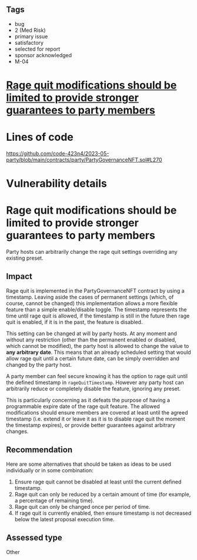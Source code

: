 ## Tags

- bug
- 2 (Med Risk)
- primary issue
- satisfactory
- selected for report
- sponsor acknowledged
- M-04

# [Rage quit modifications should be limited to provide stronger guarantees to party members](https://github.com/code-423n4/2023-05-party-findings/issues/16) 

# Lines of code

https://github.com/code-423n4/2023-05-party/blob/main/contracts/party/PartyGovernanceNFT.sol#L270


# Vulnerability details

# Rage quit modifications should be limited to provide stronger guarantees to party members

Party hosts can arbitrarily change the rage quit settings overriding any existing preset.

## Impact

Rage quit is implemented in the PartyGovernanceNFT contract by using a timestamp. Leaving aside the cases of permanent settings (which, of course, cannot be changed) this implementation allows a more flexible feature than a simple enable/disable toggle. The timestamp represents the time until rage quit is allowed, if the timestamp is still in the future then rage quit is enabled, if it is in the past, the feature is disabled.

This setting can be changed at will by party hosts. At any moment and without any restriction (other than the permanent enabled or disabled, which cannot be modified), the party host is allowed to change the value to **any arbitrary date**. This means that an already scheduled setting that would allow rage quit until a certain future date, can be simply overridden and changed by the party host.

A party member can feel secure knowing it has the option to rage quit until the defined timestamp in `rageQuitTimestamp`. However any party host can arbitrarily reduce or completely disable the feature, ignoring any preset. 

This is particularly concerning as it defeats the purpose of having a programmable expire date of the rage quit feature. The allowed modifications should ensure members are covered at least until the agreed timestamp (i.e. extend it or leave it as it is to disable rage quit the moment the timestamp expires), or provide better guarantees against arbitrary changes.  

## Recommendation

Here are some alternatives that should be taken as ideas to be used individually or in some combination:

1. Ensure rage quit cannot be disabled at least until the current defined timestamp.
2. Rage quit can only be reduced by a certain amount of time (for example, a percentage of remaining time).
3. Rage quit can only be changed once per period of time.
4. If rage quit is currently enabled, then ensure timestamp is not decreased below the latest proposal execution time.



## Assessed type

Other
